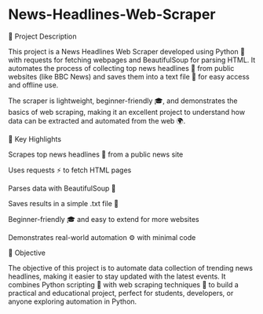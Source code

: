 # News-Headlines-Web-Scraper
📖 Project Description

This project is a News Headlines Web Scraper developed using Python 🐍 with requests for fetching webpages and BeautifulSoup for parsing HTML.
It automates the process of collecting top news headlines 📰 from public websites (like BBC News) and saves them into a text file 💾 for easy access and offline use.

The scraper is lightweight, beginner-friendly 🎓, and demonstrates the basics of web scraping, making it an excellent project to understand how data can be extracted and automated from the web 🌍.

🌟 Key Highlights

Scrapes top news headlines 📰 from a public news site

Uses requests ⚡ to fetch HTML pages

Parses data with BeautifulSoup 🍲

Saves results in a simple .txt file 💾

Beginner-friendly 🎓 and easy to extend for more websites

Demonstrates real-world automation ⚙️ with minimal code

🎯 Objective

The objective of this project is to automate data collection of trending news headlines, making it easier to stay updated with the latest events.
It combines Python scripting 🐍 with web scraping techniques 🤖 to build a practical and educational project, perfect for students, developers, or anyone exploring automation in Python.
